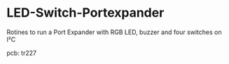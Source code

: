 # LED-Switch-Portexpander
Rotines to run a Port Expander with RGB LED, buzzer and four switches on I²C

pcb: tr227

